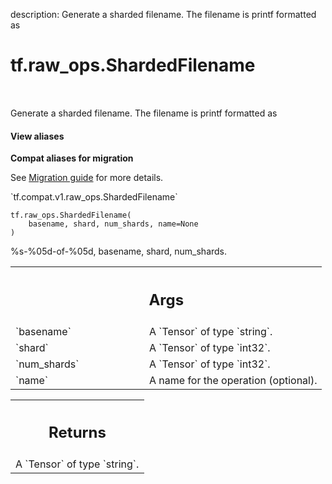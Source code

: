 description: Generate a sharded filename. The filename is printf formatted as

<div itemscope itemtype="http://developers.google.com/ReferenceObject">
<meta itemprop="name" content="tf.raw_ops.ShardedFilename" />
<meta itemprop="path" content="Stable" />
</div>

# tf.raw_ops.ShardedFilename

<!-- Insert buttons and diff -->

<table class="tfo-notebook-buttons tfo-api nocontent" align="left">

</table>



Generate a sharded filename. The filename is printf formatted as

<section class="expandable">
  <h4 class="showalways">View aliases</h4>
  <p>
<b>Compat aliases for migration</b>
<p>See
<a href="https://www.tensorflow.org/guide/migrate">Migration guide</a> for
more details.</p>
<p>`tf.compat.v1.raw_ops.ShardedFilename`</p>
</p>
</section>

<pre class="devsite-click-to-copy prettyprint lang-py tfo-signature-link">
<code>tf.raw_ops.ShardedFilename(
    basename, shard, num_shards, name=None
)
</code></pre>



<!-- Placeholder for "Used in" -->

   %s-%05d-of-%05d, basename, shard, num_shards.

<!-- Tabular view -->
 <table class="responsive fixed orange">
<colgroup><col width="214px"><col></colgroup>
<tr><th colspan="2"><h2 class="add-link">Args</h2></th></tr>

<tr>
<td>
`basename`
</td>
<td>
A `Tensor` of type `string`.
</td>
</tr><tr>
<td>
`shard`
</td>
<td>
A `Tensor` of type `int32`.
</td>
</tr><tr>
<td>
`num_shards`
</td>
<td>
A `Tensor` of type `int32`.
</td>
</tr><tr>
<td>
`name`
</td>
<td>
A name for the operation (optional).
</td>
</tr>
</table>



<!-- Tabular view -->
 <table class="responsive fixed orange">
<colgroup><col width="214px"><col></colgroup>
<tr><th colspan="2"><h2 class="add-link">Returns</h2></th></tr>
<tr class="alt">
<td colspan="2">
A `Tensor` of type `string`.
</td>
</tr>

</table>

